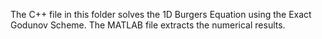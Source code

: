 The C++ file in this folder solves the 1D Burgers Equation using the Exact Godunov Scheme. The MATLAB file extracts the numerical results.
